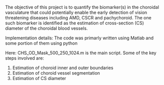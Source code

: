 The objective of this project is to quantify the biomarker(s) in the choroidal vasculature that could potentially enable the early detection of vision threatening diseases including AMD, CSCR and pachychoroid.
The one such biomarker is identified as the estimation of cross-section (CS) diameter of the choroidal blood vessels.

Implementation details:
The code was primarly written using Matlab and some portion of them using python

Here: CHS_OD_Mask_500_250_1024.m is the main script.
Some of the key steps involved are:
  1) Estimation of choroid inner and outer boundaries
  2) Estimation of choroid vessel segmentation
  3) Estimation of CS diameter
 
